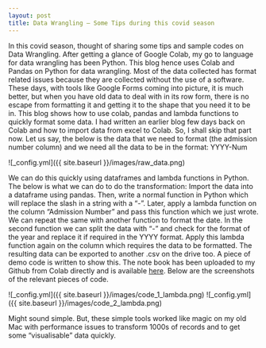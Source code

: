 ```yaml
---
layout: post
title: Data Wrangling — Some Tips during this covid season
---
```



In this covid season, thought of sharing some tips and sample codes on Data Wrangling. After getting a glance of Google Colab, my go to language for data wrangling has been Python. This blog hence uses Colab and Pandas on Python for data wrangling.
Most of the data collected has format related issues because they are collected without the use of a software. These days, with tools like Google Forms coming into picture, it is much better, but when you have old data to deal with in its row form, there is no escape from formatting it and getting it to the shape that you need it to be in.
This blog shows how to use colab, pandas and lambda functions to quickly format some data.
I had written an earlier blog few days back on Colab and how to import data from excel to Colab. So, I shall skip that part now.
Let us say, the below is the data that we need to format (the admission number column) and we need all the data to be in the format: YYYY-Num

 ![_config.yml]({{ site.baseurl }}/images/raw_data.png)


We can do this quickly using dataframes and lambda functions in Python.
The below is what we can do to do the transformation:
Import the data into a dataframe using pandas.
Then, write a normal function in Python which will replace the slash in a string with a “-”. Later, apply a lambda function on the column “Admission Number” and pass this function which we just wrote.
We can repeat the same with another function to format the date. In the second function we can split the data with “-” and check for the format of the year and replace it if required in the YYYY format. Apply this lambda function again on the column which requires the data to be formatted.
The resulting data can be exported to another .csv on the drive too. A piece of demo code is written to show this. The note book has been uploaded to my Github from Colab directly and is available [here](https://github.com/pyarisinghk/Colab_Sandbox/blob/master/ShowCase_Blog.ipynb). Below are the screenshots of the relevant pieces of code.

 ![_config.yml]({{ site.baseurl }}/images/code_1_lambda.png)
 ![_config.yml]({{ site.baseurl }}/images/code_2_lambda.png)


Might sound simple. But, these simple tools worked like magic on my old Mac with performance issues to transform 1000s of records and to get some “visualisable” data quickly.

